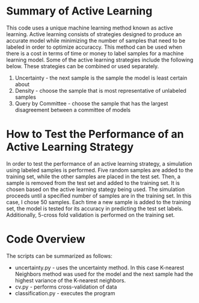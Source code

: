 # Summary of Active Learning

This code uses a unique machine learning method known as active learning. Active learning consists of strategies designed to produce an accurate model while minimizing the number of samples that need to be labeled in order to optimize accuraccy. This method can be used when there is a cost in terms of time or money to label samples for a machine learning model. Some of the active learning strategies include the following below. These strategies can be combined or used separately. 

1. Uncertainty - the next sample is the sample the model is least certain about
2. Density - choose the sample that is most representative of unlabeled samples
3. Query by Committee - choose the sample that has the largest disagreement between a committee of models

# How to Test the Performance of an Active Learning Strategy 
In order to test the performance of an active learning strategy, a simulation using labeled samples is performed. Five random samples are added to the training set, while the other samples are placed in the test set. Then, a sample is removed from the test set and added to the training set. It is chosen based on the active learning stategy being used. The simulation proceeds until a specified number of samples are in the training set. In this case, I chose 50 samples. Each time a new sample is added to the training set, the model is tested for its accuracy in predicting the test set labels. Additionally, 5-cross fold validation is performed on the training set. 

# Code Overview

The scripts can be summarized as follows:

- uncertainty.py - uses the uncertainty method. In this case K-nearest Neighbors method was used for the model and the next sample had the highest variance of the K-nearest neighbors.
- cv.py - performs cross-validation of data
- classification.py - executes the program
